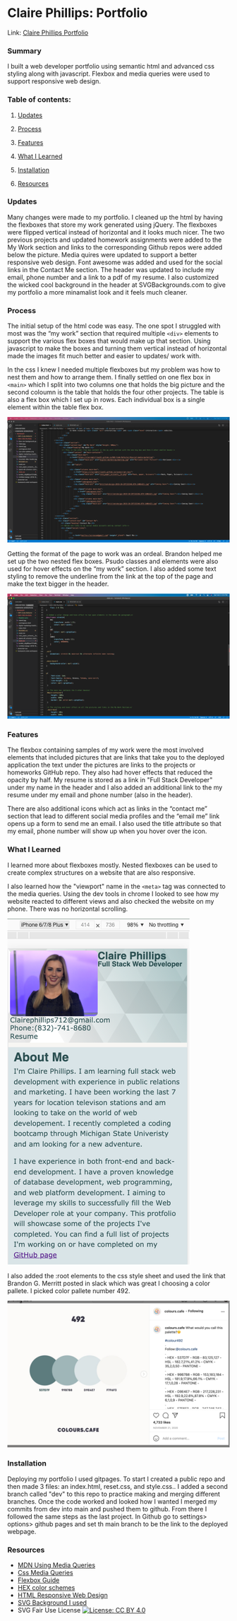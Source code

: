 # Claire Phillips: Portfolio

Link: [Claire Phillips Portfolio](https://clairephillips51.github.io/claire-phillips-portfolio/)


### Summary

I built a web developer portfolio using semantic html and advanced css styling along with javascript. Flexbox and media queries were used to support responsive web design.

### Table of contents:

1. [Updates](#updates)

2. [Process](#process)

3. [Features](#features)

4. [What I Learned](#what-i-learned)

5. [Installation](#installation)

6. [Resources](#resources)

### Updates
Many changes were made to my portfolio. I cleaned up the html by having the flexboxes that store my work generated using jQuery. The flexboxes were flipped vertical instead of horizontal and it looks much nicer. The two previous projects and updated homework assignments were added to the My Work section and links to the corresponding Github repos were added below the picture. Media quires were updated to support a better responsive web design. Font awesome was added and used for the social links in the Contact Me section. The header was updated to include my email, phone number and a link to a pdf of my resume. I also customized the wicked cool background in the header at SVGBackgrounds.com to give my portfolio a more minamalist look and it feels much cleaner. 

### Process
The initial setup of the html code was easy. The one spot I struggled with most was the “my work” section that required multiple `<div>` elements to support the various flex boxes that would make up that section. Using javascript to make the boxes and turning them vertical instead of horizontal made the images fit much better and easier to updates/ work with. 

In the css I knew I needed multiple flexboxes but my problem was how to nest them and how to arrange them. I finally settled on one flex box in `<main>` which I split into two columns one that holds the big picture and the second coloumn is the table that holds the four other projects. The table is also a flex box which I set up in rows. Each individual box is a single element within the table flex box. 

![html set up for the flex boxes](pictures/Readme-pics/flexboxcode.png)

Getting the format of the page to work was an ordeal. Brandon helped me set up the two nested flex boxes. Psudo classes and elements were also used for hover effects on the “my work” section. I also added some text styling to remove the underline from the link at the top of the page and make the text bigger in the header. 

![css for the span animations](pictures/Readme-pics/animationcode.png)

### Features
The flexbox containing samples of my work were the most involved elements that included pictures that are links that take you to the deployed application the text under the pictures are links to the projects or homeworks GitHub repo. They also had hover effects that reduced the opacity by half. My resume is stored as a link in "Full Stack Developer" under my name in the header and I also added an additional link to the my resume under my email and phone number (also in the header). 

There are also additional icons which act as links in the “contact me” section that lead to different social media profiles and the “email me” link opens up a form to send me an email. I also used the title attribute so that my email, phone number will show up when you hover over the icon. 

### What I Learned
I learned more about flexboxes mostly. Nested flexboxes can be used to create complex structures on a website that are also responsive. 

I also learned how the "viewport" name in the `<meta>` tag was connected to the media queries. Using the dev tools in chrome I looked to see how my website reacted to different views and also checked the website on my phone. There was no horizontal scrolling. 

![Responsive Web proof](pictures/responsive.png)

I also added the :root elements to the css style sheet and used the link that Brandon G. Merritt posted in slack which was great I choosing a color pallete. I picked color pallete number 492.

![HEX color pallete I choose](pictures/Readme-pics/492-color-pallete.png)

### Installation
Deploying my portfolio I used gitpages. To start I created a public repo and then made 3 files: an index.html, reset.css, and style.css.. I added a second branch called "dev" to this repo to practice making and merging different branches. Once the code worked and looked how I wanted I merged my commits from dev into main and pushed  them to github. From there I followed the same steps as the last project. In Github go to settings> options> github pages and set th main branch to be the link to the deployed webpage.

### Resources
* [MDN Using Media Queries](https://developer.mozilla.org/en-US/docs/Web/CSS/Media_Queries/Using_media_queries)
* [Css Media Queries](https://medium.com/@mchisti/two-css-tricks-thatll-make-your-site-fully-responsive-5f9efba4015e)
* [Flexbox Guide](https://css-tricks.com/snippets/css/a-guide-to-flexbox/)
* [HEX color schemes](https://www.instagram.com/p/CH2fYP5gsTw/)
* [HTML Responsive Web Design](https://www.w3schools.com/html/html_responsive.asp)
* [SVG Background I used](https://www.svgbackgrounds.com/#subtle-prism)
* SVG Fair Use License  [![License: CC BY 4.0](https://img.shields.io/badge/License-CC%20BY%204.0-lightgrey.svg)](https://creativecommons.org/licenses/by/4.0/)

